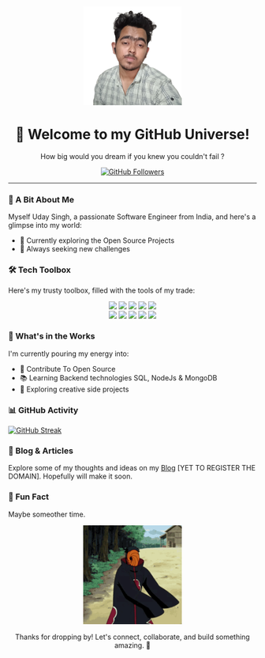 <!-- Hi there! Feel free to replace the following with your own content. 
-->

<p align="center">
  <img src="./uday.webp" alt="Uday" width="200" 
height="200">
</p>

<h1 align="center">🚀 Welcome to my GitHub Universe!</h1>

<p align="center">
  How big would you dream if you knew you couldn't fail ?
</p>

<p align="center">
  <a href="https://github.com/udaay"><img 
src="https://img.shields.io/github/followers/yourusername?style=social" 
alt="GitHub Followers"></a>
</p>

---

### 🧠 A Bit About Me

Myself Uday Singh, a passionate Software Engineer from India, and here's a 
glimpse into my world:

- 🌱 Currently exploring the Open Source Projects
- 🔭 Always seeking new challenges

### 🛠️ Tech Toolbox

Here's my trusty toolbox, filled with the tools of my trade:

<div align="center">
<img 
src="https://user-images.githubusercontent.com/74038190/212257454-16e3712e-945a-4ca2-b238-408ad0bf87e6.gif" 
width="100">
<img 
src="https://github.com/Anmol-Baranwal/Cool-GIFs-For-GitHub/assets/74038190/29fd6286-4e7b-4d6c-818f-c4765d5e39a9" 
width="100">
<img 
src="https://github.com/Anmol-Baranwal/Cool-GIFs-For-GitHub/assets/74038190/67f477ed-6624-42da-99f0-1a7b1a16eecb" 
width="100">
<img 
src="https://user-images.githubusercontent.com/74038190/212257467-871d32b7-e401-42e8-a166-fcfd7baa4c6b.gif" 
width="100">
<img 
src="https://user-images.githubusercontent.com/74038190/212257463-4d082cb4-7483-4eaf-bc25-6dde2628aabd.gif" 
width="100">


</div>

<div align="center"> 
<img 
src="https://github.com/Anmol-Baranwal/Cool-GIFs-For-GitHub/assets/74038190/398b19b1-9aae-4c1f-8bc0-d172a2c08d68" 
width="100">
<img 
src="https://user-images.githubusercontent.com/74038190/212257460-738ff738-247f-4445-a718-cdd0ca76e2db.gif" 
width="100">
<img 
src="https://user-images.githubusercontent.com/74038190/212257465-7ce8d493-cac5-494e-982a-5a9deb852c4b.gif" 
width="100">
<img 
src="https://user-images.githubusercontent.com/74038190/212257468-1e9a91f1-b626-4baa-b15d-5c385dfa7ed2.gif" 
width="100">
<img 
src="https://github.com/Anmol-Baranwal/Cool-GIFs-For-GitHub/assets/74038190/3c16d4f2-b757-4c70-8f42-43d5dddd2c36" 
width="100">
</div>

### 🚀 What's in the Works

I'm currently pouring my energy into:

- 🌈 Contribute To Open Source
- 📚 Learning Backend technologies SQL, NodeJs & MongoDB
- 🌌 Exploring creative side projects

### 📊 GitHub Activity

[![GitHub 
Streak](https://github-readme-streak-stats.herokuapp.com?user=udaay&theme=elegant&hide_border=true&border_radius=15)](https://git.io/streak-stats)


### 📝 Blog & Articles

Explore some of my thoughts and ideas on my [Blog](https://noobjs.com)
[YET TO REGISTER THE DOMAIN]. Hopefully will make it soon.


### 🌠 Fun Fact

Maybe someother time.

<p align="center">
  <img src="obito-tobi.gif" alt="Your Favorite GIF" width="200">
</p>

<p align="center">
  Thanks for dropping by! Let's connect, collaborate, and build something 
amazing. 🌟
</p>

